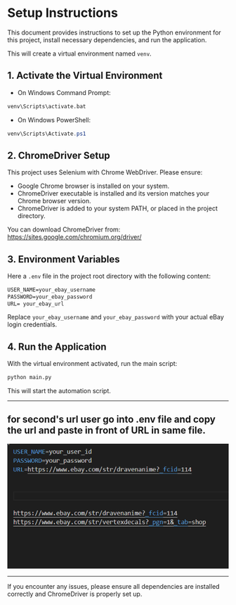 # Setup Instructions

This document provides instructions to set up the Python environment for this project, install necessary dependencies, and run the application.


This will create a virtual environment named `venv`.

## 1. Activate the Virtual Environment

- On Windows Command Prompt:

```cmd
venv\Scripts\activate.bat
```

- On Windows PowerShell:

```powershell
venv\Scripts\Activate.ps1
```

## 2. ChromeDriver Setup

This project uses Selenium with Chrome WebDriver. Please ensure:

- Google Chrome browser is installed on your system.
- ChromeDriver executable is installed and its version matches your Chrome browser version.
- ChromeDriver is added to your system PATH, or placed in the project directory.

You can download ChromeDriver from: https://sites.google.com/chromium.org/driver/

## 3. Environment Variables

Here a `.env` file in the project root directory with the following content:

```
USER_NAME=your_ebay_username
PASSWORD=your_ebay_password
URL= your_ebay_url
```

Replace `your_ebay_username` and `your_ebay_password` with your actual eBay login credentials.

## 4. Run the Application

With the virtual environment activated, run the main script:

```bash
python main.py
```

This will start the automation script.

---
## for second's url  user go into .env file and  copy the url and paste in front of URL in same file.
![example](image.png)

----
If you encounter any issues, please ensure all dependencies are installed correctly and ChromeDriver is properly set up.
